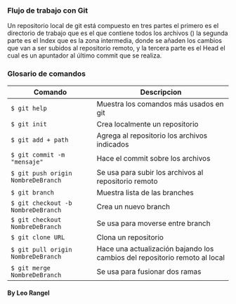 ### Flujo de trabajo con Git

Un repositorio local de git está compuesto en tres partes el primero es el directorio de trabajo que es el que contiene todos los archivos () la segunda parte es el Index que es la zona intermedia, donde se añaden los cambios que van a ser subidos al repositorio remoto, y la tercera parte es el Head el cual es un apuntador al último commit que se realiza. 

### Glosario de comandos
                    
Comando | Descripcion
------------- | -------------
`$ git help`  | Muestra los comandos más usados en git
`$ git init`  | Crea localmente un repositorio
`$ git add + path ` | Agrega al repositorio los archivos indicados
`$ git commit -m "mensaje"` | Hace el commit sobre los archivos
`$ git push origin NombreDeBranch ` | Se usa para subir los archivos al repositorio remoto
`$ git branch ` | Muestra lista de las branches
`$ git checkout -b NombreDeBranch ` | Crea un nuevo branch
`$ git checkout NombreDeBranch ` | Se usa para moverse entre branch 
`$ git clone URL ` | Clona un repositorio
`$ git pull origin NombreDeBranch ` | Hace una actualización bajando los cambios del repositorio remoto al local
`$ git merge NombreDeBranch ` | Se usa para fusionar dos ramas

#### By Leo Rangel